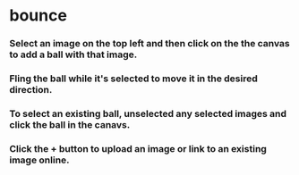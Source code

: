 # bounce
### Select an image on the top left and then click on the the canvas to add a ball with that image.

### Fling the ball while it's selected to move it in the desired direction.

### To select an existing ball, unselected any selected images and click the ball in the canavs.

### Click the + button to upload an image or link to an existing image online.